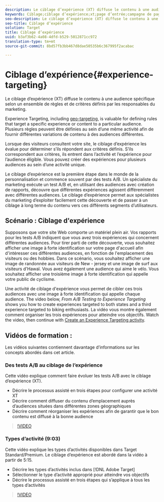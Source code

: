 ```yaml
---
description: Le ciblage d’expérience (XT) diffuse le contenu à une audience spécifique selon un ensemble de règles et de critères définis par les responsables du marketing.
keywords: Ciblage;ciblage d’expérience;xt;page d’entrée;campagne de page d’entrée
seo-description: Le ciblage d’expérience (XT) diffuse le contenu à une audience spécifique selon un ensemble de règles et de critères définis par les responsables du marketing.
seo-title: Ciblage d’expérience
solution: Target
title: Ciblage d’expérience
uuid: b3af3b62-4a08-4dfd-b529-5012871cc972
translation-type: tm+mt
source-git-commit: 8bd57fb3bb467d8dae50535b6c367995f2acabac

---
```



# Ciblage d’expérience{#experience-targeting}

Le ciblage d’expérience (XT) diffuse le contenu à une audience spécifique selon un ensemble de règles et de critères définis par les responsables du marketing.

Experience Targeting, including [geo-targeting](/help/c-target/c-audiences/c-target-rules/geo.md), is valuable for defining rules that target a specific experience or content to a particular audience. Plusieurs règles peuvent être définies au sein d’une même activité afin de fournir différentes variations de contenu à des audiences différentes.

Lorsque des visiteurs consultent votre site, le ciblage d’expérience les évalue pour déterminer s’ils répondent aux critères définis. S’ils correspondent aux critères, ils entrent dans l’activité et l’expérience pour l’audience éligible. Vous pouvez créer des expériences pour plusieurs audiences au sein d’une activité unique.

Le ciblage d’expérience est la première étape dans le monde de la personnalisation et commence souvent par des tests A/B. Un spécialiste du marketing exécute un test A/B et, en utilisant des audiences avec création de rapports, découvre que différentes expériences agissent différemment avec différentes audiences. Le ciblage d’expérience permet aux spécialistes du marketing d’exploiter facilement cette découverte et de passer à un ciblage à long terme du contenu vers ces différents segments d’utilisateurs.

## Scénario : Ciblage d&#39;expérience

Supposons que votre site Web comporte un matériel plein air. Vos rapports pour les tests A/B indiquent que vous avez trois expériences qui concernent différentes audiences. Pour tirer parti de cette découverte, vous souhaitez afficher une image à forte identification sur votre page d&#39;accueil afin d&#39;intéresser ces différentes audiences, en fonction de l&#39;emplacement des visiteurs ou des hobbies. Dans ce scénario, vous souhaitez afficher une image de randonnée aux visiteurs de New - jersey et une image de surf aux visiteurs d&#39;Hawaï. Vous avez également une audience qui aime le vélo. Vous souhaitez afficher une troisième image à forte identification qui appelle votre public de cyclisme.

Une activité de ciblage d&#39;expérience vous permet de cibler ces trois audiences avec une image à forte identification qui appelle chaque audience. The video below, *From A/B Testing to Experience Targeting* shows you how to create experiences targeted to both states and a third experience targeted to biking enthusiasts. La vidéo vous montre également comment organiser les trois expériences pour atteindre vos objectifs. Watch the video, then continue with [Create an Experience Targeting activity](/help/c-activities/t-experience-target/t-xt-create/xt-create.md).

## Vidéos de formation :

Les vidéos suivantes contiennent davantage d’informations sur les concepts abordés dans cet article.

### Des tests A/B au ciblage de l’expérience

Cette vidéo explique comment faire évoluer les tests A/B avec le ciblage d’expérience (XT).

* Décrire le processus assisté en trois étapes pour configurer une activité XT
* Décrire comment diffuser du contenu d’emplacement auprès d’audiences situées dans différentes zones géographiques
* Décrire comment réorganiser les expériences afin de garantir que le bon contenu est diffusé à la bonne audience

>[!VIDEO](https://video.tv.adobe.com/v/22418/?captions=fre_fr)

### Types d’activité (9:03)

Cette vidéo explique les types d’activités disponibles dans Target Standard/Premium. Le ciblage d’expérience est abordé dans la vidéo à partir de 5:15.

* Décrire les types d’activités inclus dans [!DNL Adobe Target]
* Sélectionner le type d’activité approprié pour atteindre vos objectifs
* Décrire le processus assisté en trois étapes qui s’applique à tous les types d’activités

>[!VIDEO](https://video.tv.adobe.com/v/17386?captions=fre_fr)